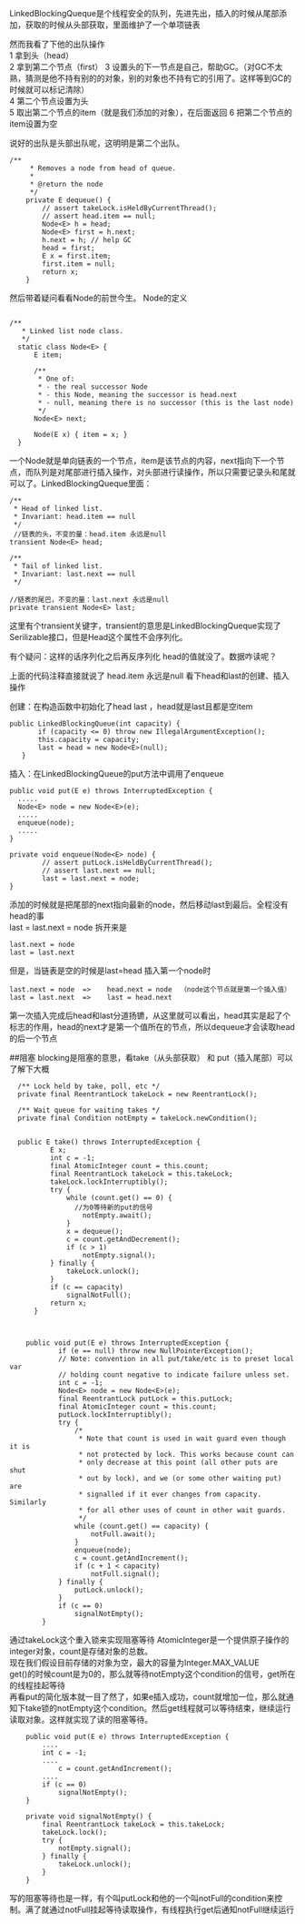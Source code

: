 LinkedBlockingQueque是个线程安全的队列，先进先出，插入的时候从尾部添加，获取的时候从头部获取，里面维护了一个单项链表

然而我看了下他的出队操作  
1 拿到头（head）  
2 拿到第二个节点（first）
3 设置头的下一节点是自己，帮助GC。（对GC不太熟，猜测是他不持有别的的对象，别的对象也不持有它的引用了。这样等到GC的时候就可以标记清除）  
4  第二个节点设置为头  
5  取出第二个节点的item（就是我们添加的对象），在后面返回
6  把第二个节点的item设置为空

说好的出队是头部出队呢，这明明是第二个出队。
```
/**
     * Removes a node from head of queue.
     *
     * @return the node
     */
    private E dequeue() {
        // assert takeLock.isHeldByCurrentThread();
        // assert head.item == null;
        Node<E> h = head;
        Node<E> first = h.next;
        h.next = h; // help GC
        head = first;
        E x = first.item;
        first.item = null;
        return x;
    }
```
然后带着疑问看看Node的前世今生。
Node的定义
```

/**
   * Linked list node class.
   */
  static class Node<E> {
      E item;

      /**
       * One of:
       * - the real successor Node
       * - this Node, meaning the successor is head.next
       * - null, meaning there is no successor (this is the last node)
       */
      Node<E> next;

      Node(E x) { item = x; }
  }

```
一个Node就是单向链表的一个节点，item是该节点的内容，next指向下一个节点，而队列是对尾部进行插入操作，对头部进行读操作，所以只需要记录头和尾就可以了。LinkedBlockingQueque里面：

```
/**
 * Head of linked list.
 * Invariant: head.item == null
 */
 //链表的头，不变的量：head.item 永远是null
transient Node<E> head;

/**
 * Tail of linked list.
 * Invariant: last.next == null
 */

//链表的尾巴，不变的量：last.next 永远是null
private transient Node<E> last;

```
这里有个transient关键字，transient的意思是LinkedBlockingQueque实现了Serilizable接口，但是Head这个属性不会序列化。  

有个疑问：这样的话序列化之后再反序列化 head的值就没了。数据咋读呢？

上面的代码注释直接就说了 head.item 永远是null
看下head和last的创建、插入操作  

创建：在构造函数中初始化了head last ，head就是last且都是空item
```
public LinkedBlockingQueue(int capacity) {
       if (capacity <= 0) throw new IllegalArgumentException();
       this.capacity = capacity;
       last = head = new Node<E>(null);
   }
```
插入：在LinkedBlockingQueue的put方法中调用了enqueue

```
public void put(E e) throws InterruptedException {
  .....
  Node<E> node = new Node<E>(e);
  .....
  enqueue(node);
  .....
}

private void enqueue(Node<E> node) {
        // assert putLock.isHeldByCurrentThread();
        // assert last.next == null;
        last = last.next = node;
}
```
添加的时候就是把尾部的next指向最新的node，然后移动last到最后。全程没有head的事  
last = last.next = node 拆开来是  
```
last.next = node  
last = last.next  
```
但是，当链表是空的时候是last=head 插入第一个node时  
```
last.next = node  =>    head.next = node  （node这个节点就是第一个插入值）
last = last.next  =>    last = head.next  
```
第一次插入完成后head和last分道扬镳，从这里就可以看出，head其实是起了个标志的作用，head的next才是第一个值所在的节点，所以dequeue才会读取head的后一个节点

##阻塞
blocking是阻塞的意思，看take（从头部获取） 和 put（插入尾部）可以了解下大概
```
  /** Lock held by take, poll, etc */
  private final ReentrantLock takeLock = new ReentrantLock();

  /** Wait queue for waiting takes */
  private final Condition notEmpty = takeLock.newCondition();


  public E take() throws InterruptedException {
          E x;
          int c = -1;
          final AtomicInteger count = this.count;
          final ReentrantLock takeLock = this.takeLock;
          takeLock.lockInterruptibly();
          try {
              while (count.get() == 0) {
                //为0等待新的put的信号
                  notEmpty.await();
              }
              x = dequeue();
              c = count.getAndDecrement();
              if (c > 1)
                  notEmpty.signal();
          } finally {
              takeLock.unlock();
          }
          if (c == capacity)
              signalNotFull();
          return x;
      }



    public void put(E e) throws InterruptedException {
            if (e == null) throw new NullPointerException();
            // Note: convention in all put/take/etc is to preset local var
            // holding count negative to indicate failure unless set.
            int c = -1;
            Node<E> node = new Node<E>(e);
            final ReentrantLock putLock = this.putLock;
            final AtomicInteger count = this.count;
            putLock.lockInterruptibly();
            try {
                /*
                 * Note that count is used in wait guard even though it is
                 * not protected by lock. This works because count can
                 * only decrease at this point (all other puts are shut
                 * out by lock), and we (or some other waiting put) are
                 * signalled if it ever changes from capacity. Similarly
                 * for all other uses of count in other wait guards.
                 */
                while (count.get() == capacity) {
                    notFull.await();
                }
                enqueue(node);
                c = count.getAndIncrement();
                if (c + 1 < capacity)
                    notFull.signal();
            } finally {
                putLock.unlock();
            }
            if (c == 0)
                signalNotEmpty();
        }    
```
通过takeLock这个重入锁来实现阻塞等待
AtomicInteger是一个提供原子操作的integer对象，count是存储对象的总数。   
现在我们假设目前存储的对象为空，最大的容量为Integer.MAX_VALUE  
get()的时候count是为0的，那么就等待notEmpty这个condition的信号，get所在的线程挂起等待  
再看put的简化版本就一目了然了，如果e插入成功，count就增加一位，那么就通知下take锁的notEmpty这个condition。然后get线程就可以等待结束，继续运行读取对象。这样就实现了读的阻塞等待。
```
    public void put(E e) throws InterruptedException {
        ....
        int c = -1;
        ....
            c = count.getAndIncrement();
        ....
        if (c == 0)
            signalNotEmpty();
    }  

    private void signalNotEmpty() {
        final ReentrantLock takeLock = this.takeLock;
        takeLock.lock();
        try {
            notEmpty.signal();
        } finally {
            takeLock.unlock();
        }
    }
```

写的阻塞等待也是一样，有个叫putLock和他的一个叫notFull的condition来控制。满了就通过notFull挂起等待读取操作，有线程执行get后通知notFull继续运行
